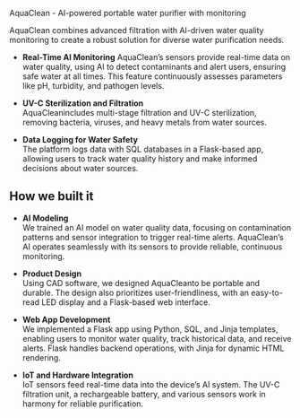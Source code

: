 AquaClean - AI-powered portable water purifier with monitoring

AquaClean combines advanced filtration with AI-driven water quality monitoring to create a robust solution for diverse water purification needs.
- **Real-Time AI Monitoring**
AquaClean’s sensors provide real-time data on water quality, using AI to detect contaminants and alert users, ensuring safe water at all times. This feature continuously assesses parameters like pH, turbidity, and pathogen levels.

- **UV-C Sterilization and Filtration**  
AquaCleanincludes multi-stage filtration and UV-C sterilization, removing bacteria, viruses, and heavy metals from water sources.

- **Data Logging for Water Safety**  
The platform logs data with SQL databases in a Flask-based app, allowing users to track water quality history and make informed decisions about water sources.

## How we built it
- **AI Modeling**  
We trained an AI model on water quality data, focusing on contamination patterns and sensor integration to trigger real-time alerts. AquaClean’s AI operates seamlessly with its sensors to provide reliable, continuous monitoring.

- **Product Design**  
Using CAD software, we designed AquaCleanto be portable and durable. The design also prioritizes user-friendliness, with an easy-to-read LED display and a Flask-based web interface.

- **Web App Development**  
We implemented a Flask app using Python, SQL, and Jinja templates, enabling users to monitor water quality, track historical data, and receive alerts. Flask handles backend operations, with Jinja for dynamic HTML rendering.

- **IoT and Hardware Integration**  
IoT sensors feed real-time data into the device’s AI system. The UV-C filtration unit, a rechargeable battery, and various sensors work in harmony for reliable purification.

